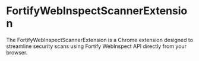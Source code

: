 # FortifyWebInspectScannerExtension
The FortifyWebInspectScannerExtension is a Chrome extension designed to streamline security scans using Fortify WebInspect API directly from your browser.
